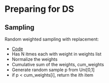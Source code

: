 # Preparing for DS

## Sampling

Random weighted sampling with replacement:
- [Code](./weight_random_sample.py)
- Has N itmes each with weight in weights list
- Normalize the weights 
- Cumulative sum of the weights, cum_weights
- Generate random sample p from Uni[0,1]
- if p < cum_weights[i], return the ith item  